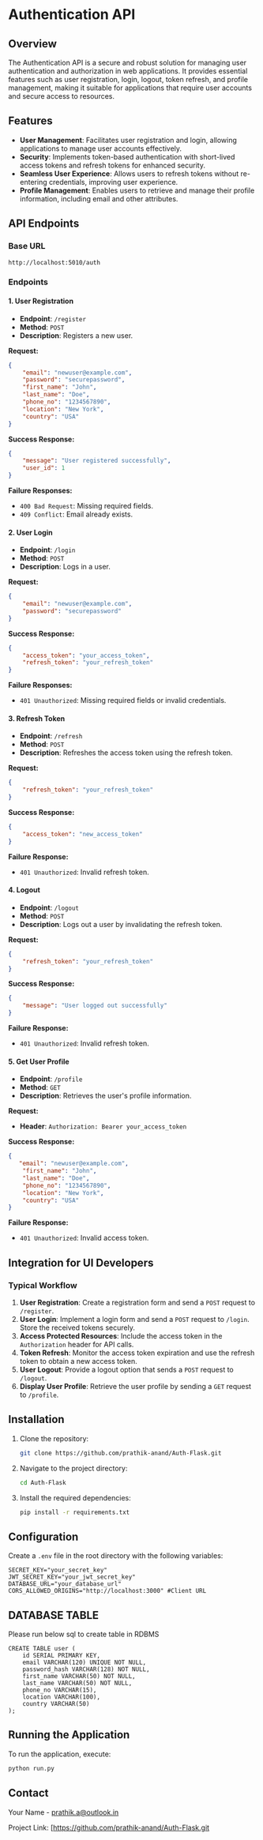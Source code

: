 # Authentication API

## Overview

The Authentication API is a secure and robust solution for managing user authentication and authorization in web applications. It provides essential features such as user registration, login, logout, token refresh, and profile management, making it suitable for applications that require user accounts and secure access to resources.

## Features

- **User Management**: Facilitates user registration and login, allowing applications to manage user accounts effectively.
- **Security**: Implements token-based authentication with short-lived access tokens and refresh tokens for enhanced security.
- **Seamless User Experience**: Allows users to refresh tokens without re-entering credentials, improving user experience.
- **Profile Management**: Enables users to retrieve and manage their profile information, including email and other attributes.

## API Endpoints

### Base URL
`http://localhost:5010/auth`

### Endpoints

#### 1. User Registration

- **Endpoint**: `/register`
- **Method**: `POST`
- **Description**: Registers a new user.

**Request:**
```json
{
    "email": "newuser@example.com",
    "password": "securepassword",
    "first_name": "John",
    "last_name": "Doe",
    "phone_no": "1234567890",
    "location": "New York",
    "country": "USA"
}
```

**Success Response:**
```json
{
    "message": "User registered successfully",
    "user_id": 1
}
```

**Failure Responses:**
- `400 Bad Request`: Missing required fields.
- `409 Conflict`: Email already exists.

#### 2. User Login

- **Endpoint**: `/login`
- **Method**: `POST`
- **Description**: Logs in a user.

**Request:**
```json
{
    "email": "newuser@example.com",
    "password": "securepassword"
}
```

**Success Response:**
```json
{
    "access_token": "your_access_token",
    "refresh_token": "your_refresh_token"
}
```

**Failure Responses:**
- `401 Unauthorized`: Missing required fields or invalid credentials.

#### 3. Refresh Token

- **Endpoint**: `/refresh`
- **Method**: `POST`
- **Description**: Refreshes the access token using the refresh token.

**Request:**
```json
{
    "refresh_token": "your_refresh_token"
}
```

**Success Response:**
```json
{
    "access_token": "new_access_token"
}
```

**Failure Response:**
- `401 Unauthorized`: Invalid refresh token.

#### 4. Logout

- **Endpoint**: `/logout`
- **Method**: `POST`
- **Description**: Logs out a user by invalidating the refresh token.

**Request:**
```json
{
    "refresh_token": "your_refresh_token"
}
```

**Success Response:**
```json
{
    "message": "User logged out successfully"
}
```

**Failure Response:**
- `401 Unauthorized`: Invalid refresh token.

#### 5. Get User Profile

- **Endpoint**: `/profile`
- **Method**: `GET`
- **Description**: Retrieves the user's profile information.

**Request:**
- **Header**: `Authorization: Bearer your_access_token`

**Success Response:**
```json
{
   "email": "newuser@example.com",
    "first_name": "John",
    "last_name": "Doe",
    "phone_no": "1234567890",
    "location": "New York",
    "country": "USA"
}
```

**Failure Response:**
- `401 Unauthorized`: Invalid access token.

## Integration for UI Developers

### Typical Workflow

1. **User Registration**: Create a registration form and send a `POST` request to `/register`.
2. **User Login**: Implement a login form and send a `POST` request to `/login`. Store the received tokens securely.
3. **Access Protected Resources**: Include the access token in the `Authorization` header for API calls.
4. **Token Refresh**: Monitor the access token expiration and use the refresh token to obtain a new access token.
5. **User Logout**: Provide a logout option that sends a `POST` request to `/logout`.
6. **Display User Profile**: Retrieve the user profile by sending a `GET` request to `/profile`.

## Installation

1. Clone the repository:
   ```bash
   git clone https://github.com/prathik-anand/Auth-Flask.git
   ```
2. Navigate to the project directory:
   ```bash
   cd Auth-Flask
   ```
3. Install the required dependencies:
   ```bash
   pip install -r requirements.txt
   ```

## Configuration

Create a `.env` file in the root directory with the following variables:
```
SECRET_KEY="your_secret_key"
JWT_SECRET_KEY="your_jwt_secret_key"
DATABASE_URL="your_database_url"
CORS_ALLOWED_ORIGINS="http://localhost:3000" #Client URL
```

## DATABASE TABLE
Please run below sql to create table in RDBMS
```
CREATE TABLE user (
    id SERIAL PRIMARY KEY,
    email VARCHAR(120) UNIQUE NOT NULL,
    password_hash VARCHAR(128) NOT NULL,
    first_name VARCHAR(50) NOT NULL,
    last_name VARCHAR(50) NOT NULL,
    phone_no VARCHAR(15),
    location VARCHAR(100),
    country VARCHAR(50)
);
```

## Running the Application

To run the application, execute:
```bash
python run.py
```

## Contact

Your Name - [prathik.a@outlook.in](mailto:prathik.a@outlook.in)

Project Link: [https://github.com/prathik-anand/Auth-Flask.git
